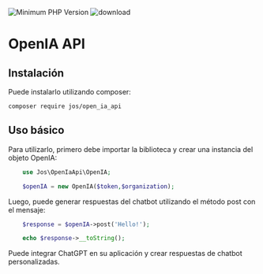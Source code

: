 ![Minimum PHP Version](https://img.shields.io/badge/php-%3E%3D_7.4-8892BF.svg)
![download](https://img.shields.io/github/downloads/josAlba/php_open_ia_api/total)

# OpenIA API


## Instalación

Puede instalarlo utilizando composer:

```
composer require jos/open_ia_api
```

## Uso básico

Para utilizarlo, primero debe importar la biblioteca y crear una instancia del objeto OpenIA:

```php
    use Jos\OpenIaApi\OpenIA;

    $openIA = new OpenIA($token,$organization);
```

Luego, puede generar respuestas del chatbot utilizando el método post con el mensaje:

```php
    $response = $openIA->post('Hello!');

    echo $response->__toString();
```

Puede integrar ChatGPT en su aplicación y crear respuestas de chatbot personalizadas.
